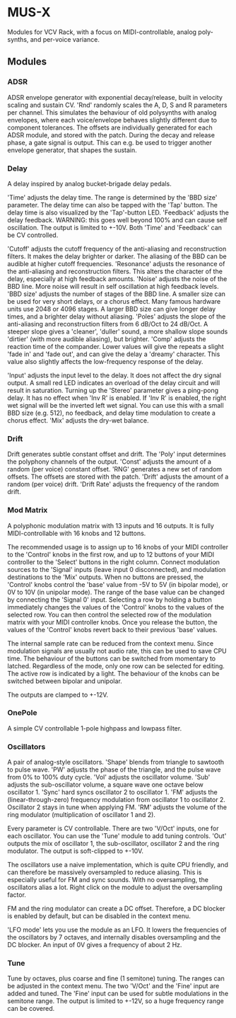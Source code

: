 # MUS-X

Modules for VCV Rack, with a focus on MIDI-controllable, analog poly-synths, and per-voice variance.

## Modules

### ADSR
ADSR envelope generator with exponential decay/release, built in velocity scaling and sustain CV.
'Rnd' randomly scales the A, D, S and R parameters per channel. This simulates the behaviour of old polysynths with analog envelopes, where each voice/envelope behaves slightly different due to component tolerances. The offsets are individually generated for each ADSR module, and stored with the patch.
During the decay and release phase, a gate signal is output. This can e.g. be used to trigger another envelope generator, that shapes the sustain.

### Delay
A delay inspired by analog bucket-brigade delay pedals.

'Time' adjusts the delay time. The range is determined by the 'BBD size' parameter.
The delay time can also be tapped with the 'Tap' button. The delay time is also visualized by the 'Tap'-button LED.
'Feedback' adjusts the delay feedback. WARNING: this goes well beyond 100% and can cause self oscillation. The output is limited to +-10V.
Both 'Time' and 'Feedback' can be CV controlled.

'Cutoff' adjusts the cutoff frequency of the anti-aliasing and reconstruction filters. It makes the delay brighter or darker. The aliasing of the BBD can be audible at higher cutoff frequencies.
'Resonance' adjusts the resonance of the anti-aliasing and reconstruction filters. This alters the character of the delay, especially at high feedback amounts.
'Noise' adjusts the noise of the BBD line. More noise will result in self oscillation at high feedback levels.
'BBD size' adjusts the number of stages of the BBD line. A smaller size can be used for very short delays, or a chorus effect. Many famous hardware units use 2048 or 4096 stages.
A larger BBD size can give longer delay times, and a brighter delay without aliasing.
'Poles' adjusts the slope of the anti-aliasing and reconstruction filters from 6 dB/Oct to 24 dB/Oct. A steeper slope gives a 'cleaner', 'duller' sound, a more shallow slope sounds 'dirtier' (with more audible aliasing), but brighter.
'Comp' adjusts the reaction time of the compander. Lower values will give the repeats a slight 'fade in' and 'fade out', and can give the delay a 'dreamy' character. This value also slightly affects the low-frequency response of the delay.

'Input' adjusts the input level to the delay. It does not affect the dry signal output. A small red LED indicates an overload of the delay circuit and will result in saturation.
Turning up the 'Stereo' parameter gives a ping-pong delay. It has no effect when 'Inv R' is enabled.
If 'Inv R' is enabled, the right wet signal will be the inverted left wet signal. You can use this with a small BBD size (e.g. 512), no feedback, and delay time modulation to create a chorus effect.
'Mix' adjusts the dry-wet balance.

### Drift
Drift generates subtle constant offset and drift.
The 'Poly' input determines the polyphony channels of the output.
'Const' adjusts the amount of a random (per voice) constant offset.
'RNG' generates a new set of random offsets. The offsets are stored with the patch.
'Drift' adjusts the amount of a random (per voice) drift.
'Drift Rate' adjusts the frequency of the random drift.

### Mod Matrix
A polyphonic modulation matrix with 13 inputs and 16 outputs.
It is fully MIDI-controllable with 16 knobs and 12 buttons.

The recommended usage is to assign up to 16 knobs of your MIDI controller to the 'Control' knobs in the first row, and up to 12 buttons of your MIDI controller to the 'Select' buttons in the right column.
Connect modulation sources to the 'Signal' inputs (leave input 0 disconnected), and modulation destinations to the 'Mix' outputs. 
When no buttons are pressed, the 'Control' knobs control the 'base' value from -5V to 5V (in bipolar mode), or 0V to 10V (in unipolar mode). The range of the base value can be changed by connecting the 'Signal 0' input.
Selecting a row by holding a button immediately changes the values of the 'Control' knobs to the values of the selected row. You can then control the selected row of the modulation matrix with your MIDI controller knobs.
Once you release the button, the values of the 'Control' knobs revert back to their previous 'base' values.

The internal sample rate can be reduced from the context menu. Since modulation signals are usually not audio rate, this can be used to save CPU time.
The behaviour of the buttons can be switched from momentary to latched. Regardless of the mode, only one row can be selected for editing. The active row is indicated by a light.
The behaviour of the knobs can be switched between bipolar and unipolar.

The outputs are clamped to +-12V.

### OnePole
A simple CV controllable 1-pole highpass and lowpass filter.

### Oscillators
A pair of analog-style oscillators.
'Shape' blends from triangle to sawtooth to pulse wave.
'PW' adjusts the phase of the triangle, and the pulse wave from 0% to 100% duty cycle.
'Vol' adjusts the oscillator volume.
'Sub' adjusts the sub-oscillator volume, a square wave one octave below oscillator 1.
'Sync' hard syncs oscillator 2 to oscillator 1.
'FM' adjusts the (linear-through-zero) frequency modulation from oscillator 1 to oscillator 2.
Oscillator 2 stays in tune when applying FM.
'RM' adjusts the volume of the ring modulator (multiplication of oscillator 1 and 2).

Every parameter is CV controllable.
There are two 'V/Oct' inputs, one for each oscillator. You can use the 'Tune' module to add tuning controls.
'Out' outputs the mix of oscillator 1, the sub-oscillator, oscillator 2 and the ring modulator. The output is soft-clipped to +-10V.

The oscillators use a naive implementation, which is quite CPU friendly, and can therefore be massively oversampled to reduce aliasing.
This is especially useful for FM and sync sounds.
With no oversampling, the oscillators alias a lot.
Right click on the module to adjust the oversampling factor.

FM and the ring modulator can create a DC offset. Therefore, a DC blocker is enabled by default, but can be disabled in the context menu.

'LFO mode' lets you use the module as an LFO. It lowers the frequencies of the oscillators by 7 octaves, and internally disables oversampling and the DC blocker.
An input of 0V gives a frequency of about 2 Hz.

### Tune
Tune by octaves, plus coarse and fine (1 semitone) tuning.
The ranges can be adjusted in the context menu.
The two 'V/Oct' and the 'Fine' input are added and tuned. The 'Fine' input can be used for subtle modulations in the semitone range.
The output is limited to +-12V, so a huge frequency range can be covered.
